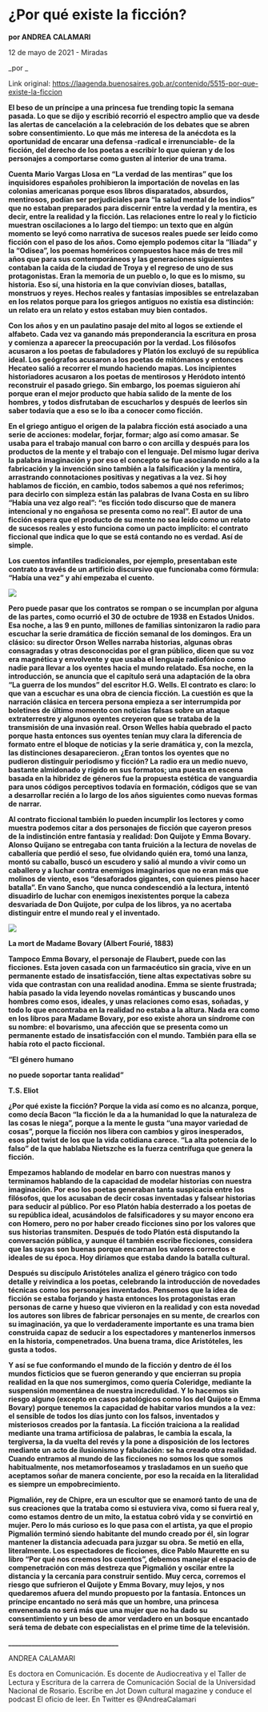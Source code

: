 # ¿Por qué existe la ficción?

**por ANDREA CALAMARI**

12 de mayo de 2021 - Miradas

_por _

Link original: https://laagenda.buenosaires.gob.ar/contenido/5515-por-que-existe-la-ficcion



**El beso de un príncipe a una princesa fue trending topic la semana pasada. Lo que se dijo y escribió recorrió el espectro amplio que va desde las alertas de cancelación a la celebración de los debates que se abren sobre consentimiento. Lo que más me interesa de la anécdota es la oportunidad de encarar una defensa -radical e irrenunciable- de la ficción, del derecho de los poetas a escribir lo que quieran y de los personajes a comportarse como gusten al interior de una trama.**




**Cuenta Mario Vargas Llosa en “La verdad de las mentiras” que los inquisidores españoles prohibieron la importación de novelas en las colonias americanas porque esos libros disparatados, absurdos, mentirosos, podían ser perjudiciales para “la salud mental de los indios” que no estaban preparados para discernir entre la verdad y la mentira, es decir, entre la realidad y la ficción. Las relaciones entre lo real y lo ficticio muestran oscilaciones a lo largo del tiempo: un texto que en algún momento se leyó como narrativa de sucesos reales puede ser leído como ficción con el paso de los años. Como ejemplo podemos citar la “Ilíada” y la “Odisea”, los poemas homéricos compuestos hace más de tres mil años que para sus contemporáneos y las generaciones siguientes contaban la caída de la ciudad de Troya y el regreso de uno de sus protagonistas. Eran la memoria de un pueblo o, lo que es lo mismo, su historia. Eso sí, una historia en la que convivían dioses, batallas, monstruos y reyes. Hechos reales y fantasías imposibles se entrelazaban en los relatos porque para los griegos antiguos no existía esa distinción: un relato era un relato y estos estaban muy bien contados.**




**Con los años y en un paulatino pasaje del mito al logos se extiende el alfabeto. Cada vez va ganando más preponderancia la escritura en prosa y comienza a aparecer la preocupación por la verdad. Los filósofos acusaron a los poetas de fabuladores y Platón los excluyó de su república ideal. Los geógrafos acusaron a los poetas de mitómanos y entonces Hecateo salió a recorrer el mundo haciendo mapas. Los incipientes historiadores acusaron a los poetas de mentirosos y Heródoto intentó reconstruir el pasado griego. Sin embargo, los poemas siguieron ahí porque eran el mejor producto que había salido de la mente de los hombres, y todos disfrutaban de escucharlos y después de leerlos sin saber todavía que a eso se lo iba a conocer como ficción.**




**En el griego antiguo el origen de la palabra ficción está asociado a una serie de acciones: modelar, forjar, formar; algo así como amasar. Se usaba para el trabajo manual con barro o con arcilla y después para los productos de la mente y el trabajo con el lenguaje. Del mismo lugar deriva la palabra imaginación y por eso el concepto se fue asociando no sólo a la fabricación y la invención sino también a la falsificación y la mentira, arrastrando connotaciones positivas y negativas a la vez. Si hoy hablamos de ficción, en cambio, todos sabemos a qué nos referimos; para decirlo con simpleza están las palabras de Ivana Costa en su libro “Había una vez algo real”: “es ficción todo discurso que de manera intencional y no engañosa se presenta como no real”. El autor de una ficción espera que el producto de su mente no sea leído como un relato de sucesos reales y esto funciona como un pacto implícito: el contrato ficcional que indica que lo que se está contando no es verdad. Así de simple.**




**Los cuentos infantiles tradicionales, por ejemplo, presentaban este contrato a través de un artificio discursivo que funcionaba como fórmula: “Había una vez” y ahí empezaba el cuento.**




![](https://cdn.flowlikemusic.com/files/images/50012/f316aa40-c9c9-4a4e-968b-c4681d8b4b52.jpg)




**Pero puede pasar que los contratos se rompan o se incumplan por alguna de las partes, como ocurrió el 30 de octubre de 1938 en Estados Unidos. Esa noche, a las 9 en punto, millones de familias sintonizaron la radio para escuchar la serie dramática de ficción semanal de los domingos. Era un clásico: su director Orson Welles narraba historias, algunas obras consagradas y otras desconocidas por el gran público, dicen que su voz era magnética y envolvente y que usaba el lenguaje radiofónico como nadie para llevar a los oyentes hacia el mundo relatado. Esa noche, en la introducción, se anuncia que el capítulo será una adaptación de la obra “La guerra de los mundos” del escritor H.G. Wells. El contrato es claro: lo que van a escuchar es una obra de ciencia ficción. La cuestión es que la narración clásica en tercera persona empieza a ser interrumpida por boletines de último momento con noticias falsas sobre un ataque extraterrestre y algunos oyentes creyeron que se trataba de la transmisión de una invasión real. Orson Welles había quebrado el pacto porque hasta entonces sus oyentes tenían muy clara la diferencia de formato entre el bloque de noticias y la serie dramática y, con la mezcla, las distinciones desaparecieron. ¿Eran tontos los oyentes que no pudieron distinguir periodismo y ficción? La radio era un medio nuevo, bastante almidonado y rígido en sus formatos; una puesta en escena basada en la hibridez de géneros fue la propuesta estética de vanguardia para unos códigos perceptivos todavía en formación, códigos que se van a desarrollar recién a lo largo de los años siguientes como nuevas formas de narrar.**




**Al contrato ficcional también lo pueden incumplir los lectores y como muestra podemos citar a dos personajes de ficción que cayeron presos de la indistinción entre fantasía y realidad: Don Quijote y Emma Bovary. Alonso Quijano se entregaba con tanta fruición a la lectura de novelas de caballería que perdió el seso, fue olvidando quién era, tomó una lanza, montó su caballo, buscó un escudero y salió al mundo a vivir como un caballero y a luchar contra enemigos imaginarios que no eran más que molinos de viento, esos “desaforados gigantes, con quienes pienso hacer batalla”. En vano Sancho, que nunca condescendió a la lectura, intentó disuadirlo de luchar con enemigos inexistentes porque la cabeza desvariada de Don Quijote, por culpa de los libros, ya no acertaba distinguir entre el mundo real y el inventado.**




![](https://cdn.flowlikemusic.com/files/images/50011/82c0ae3f-cdbe-4a6a-9679-bebbb2eb9a7d.jpg)




**La mort de Madame Bovary (Albert Fourié, 1883)**




**Tampoco Emma Bovary, el personaje de Flaubert, puede con las ficciones. Esta joven casada con un farmacéutico sin gracia, vive en un permanente estado de insatisfacción, tiene altas expectativas sobre su vida que contrastan con una realidad anodina. Emma se siente frustrada; había pasado la vida leyendo novelas románticas y buscando unos hombres como esos, ideales, y unas relaciones como esas, soñadas, y todo lo que encontraba en la realidad no estaba a la altura. Nada era como en los libros para Madame Bovary, por eso existe ahora un síndrome con su nombre: el bovarismo, una afección que se presenta como un permanente estado de insatisfacción con el mundo. También para ella se había roto el pacto ficcional.**




**“El género humano**




**no puede soportar tanta realidad”**




**T.S. Eliot**




**¿Por qué existe la ficción? Porque la vida así como es no alcanza, porque, como decía Bacon “la ficción le da a la humanidad lo que la naturaleza de las cosas le niega”, porque a la mente le gusta “una mayor variedad de cosas”, porque la ficción nos libera con cambios y giros inesperados, esos plot twist de los que la vida cotidiana carece. “La alta potencia de lo falso” de la que hablaba Nietszche es la fuerza centrífuga que genera la ficción.**




**Empezamos hablando de modelar en barro con nuestras manos y terminamos hablando de la capacidad de modelar historias con nuestra imaginación. Por eso los poetas generaban tanta suspicacia entre los filósofos, que los acusaban de decir cosas inventadas y falsear historias para seducir al público. Por eso Platón había desterrado a los poetas de su república ideal, acusándolos de falsificadores y su mayor encono era con Homero, pero no por haber creado ficciones sino por los valores que sus historias transmiten. Después de todo Platón está disputando la conversación pública, y aunque él también escribe ficciones, considera que las suyas son buenas porque encarnan los valores correctos e ideales de su época. Hoy diríamos que estaba dando la batalla cultural.**




**Después su discípulo Aristóteles analiza el género trágico con todo detalle y reivindica a los poetas, celebrando la introducción de novedades técnicas como los personajes inventados. Pensemos que la idea de ficción se estaba forjando y hasta entonces los protagonistas eran personas de carne y hueso que vivieron en la realidad y con esta novedad los autores son libres de fabricar personajes en su mente, de crearlos con su imaginación, ya que lo verdaderamente importante es una trama bien construida capaz de seducir a los espectadores y mantenerlos inmersos en la historia, compenetrados. Una buena trama, dice Aristóteles, les gusta a todos.**




**Y así se fue conformando el mundo de la ficción y dentro de él los mundos ficticios que se fueron generando y que encierran su propia realidad en la que nos sumergimos, como quería Coleridge, mediante la suspensión momentánea de nuestra incredulidad. Y lo hacemos sin riesgo alguno (excepto en casos patológicos como los del Quijote o Emma Bovary) porque tenemos la capacidad de habitar varios mundos a la vez: el sensible de todos los días junto con los falsos, inventados y misteriosos creados por la fantasía. La ficción traiciona a la realidad mediante una trama artificiosa de palabras, le cambia la escala, la tergiversa, la da vuelta del revés y la pone a disposición de los lectores mediante un acto de ilusionismo y fabulación: se ha creado otra realidad. Cuando entramos al mundo de las ficciones no somos los que somos habitualmente, nos metamorfoseamos y trasladamos en un sueño que aceptamos soñar de manera conciente, por eso la recaída en la literalidad es siempre un empobrecimiento.**




**Pigmalión, rey de Chipre, era un escultor que se enamoró tanto de una de sus creaciones que la trataba como si estuviera viva, como si fuera real y, como estamos dentro de un mito, la estatua cobró vida y se convirtió en mujer. Pero lo más curioso es lo que pasa con el artista, ya que el propio Pigmalión terminó siendo habitante del mundo creado por él, sin lograr mantener la distancia adecuada para juzgar su obra. Se metió en ella, literalmente. Los espectadores de ficciones, dice Pablo Maurette en su libro “Por qué nos creemos los cuentos”, debemos manejar el espacio de compenetración con más destreza que Pigmalión y oscilar entre la distancia y la cercanía para construir sentido. Muy cerca, corremos el riesgo que sufrieron el Quijote y Emma Bovary, muy lejos, y nos quedaremos afuera del mundo propuesto por la fantasía. Entonces un príncipe encantado no será más que un hombre, una princesa envenenada no será más que una mujer que no ha dado su consentimiento y un beso de amor verdadero en un bosque encantado será tema de debate con especialistas en el prime time de la televisión.**




**\_\_\_\_\_\_\_\_\_\_\_\_\_\_\_\_\_\_\_\_\_\_\_\_\_\_\_\_\_\_\_\_\_**




ANDREA CALAMARI




Es doctora en Comunicación. Es docente de Audiocreativa y el Taller de Lectura y Escritura de la carrera de Comunicación Social de la Universidad Nacional de Rosario. Escribe en Jot Down cultural magazine y conduce el podcast El oficio de leer. En Twitter es @AndreaCalamari



